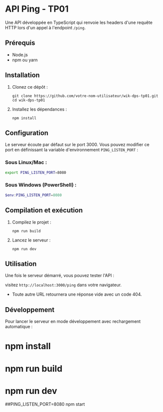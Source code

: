 # API Ping - TP01

Une API développée en TypeScript qui renvoie les headers d'une requête HTTP lors d'un appel à l'endpoint `/ping`.

## Prérequis

- Node.js
- npm ou yarn

## Installation

1. Clonez ce dépôt :
   ```
   git clone https://github.com/votre-nom-utilisateur/wik-dps-tp01.git
   cd wik-dps-tp01
   ```

2. Installez les dépendances :
   ```
   npm install
   ```

## Configuration

Le serveur écoute par défaut sur le port 3000. Vous pouvez modifier ce port en définissant la variable d'environnement `PING_LISTEN_PORT` :

### Sous Linux/Mac :
```bash
export PING_LISTEN_PORT=8080
```

### Sous Windows (PowerShell) :
```powershell
$env:PING_LISTEN_PORT=8080
```

## Compilation et exécution

1. Compilez le projet :
   ```
   npm run build
   ```

2. Lancez le serveur :
   ```
   npm run dev
   ```

## Utilisation

Une fois le serveur démarré, vous pouvez tester l'API :

  visitez `http://localhost:3000/ping` dans votre navigateur.

- Toute autre URL retournera une réponse vide avec un code 404.

## Développement

Pour lancer le serveur en mode développement avec rechargement automatique :




# npm install
# npm run build
# npm run dev
##PING_LISTEN_PORT=8080 npm start